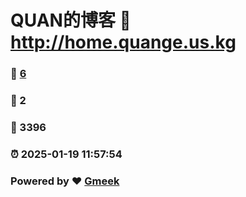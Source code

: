 # QUAN的博客 :link: http://home.quange.us.kg 
### :page_facing_up: [6](http://home.quange.us.kg/tag.html) 
### :speech_balloon: 2 
### :hibiscus: 3396 
### :alarm_clock: 2025-01-19 11:57:54 
### Powered by :heart: [Gmeek](https://github.com/Meekdai/Gmeek)
